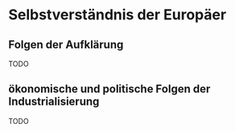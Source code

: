 # Selbstverständnis der Europäer

## Folgen der Aufklärung

TODO

## ökonomische und politische Folgen der Industrialisierung

TODO
